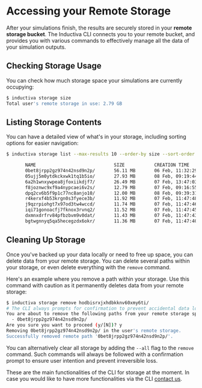 # Accessing your Remote Storage

After your simulations finish, the results are securely stored in your **remote 
storage bucket**. The Inductiva CLI connects you to your remote bucket, and
provides you with various commands to effectively manage all the data of your 
simulation outputs.

## Checking Storage Usage

You can check how much storage space your simulations are currently occupying:

```bash
$ inductiva storage size
Total user's remote storage in use: 2.79 GB
```
## Listing Storage Contents

You can have a detailed view of what's in your storage, including sorting options 
for easier navigation:

```bash
$ inductiva storage list --max-results 10 --order-by size --sort-order desc

       NAME                             SIZE           CREATION TIME
       0bet8jrpp2gz974n42nsd9n2p/       56.11 MB       06 Feb, 11:32:29
       05ujj5m0ytdkckxwk1tq1b5io/       27.93 MB       08 Feb, 09:19:44
       6a2h1wnxywpea8jfoxiikdjf7/       26.49 MB       07 Feb, 13:47:03
       f8joznwc9xf9a4nypcaei6v2s/       12.79 MB       07 Feb, 09:16:55
       dpq2cv6b5f9p1c77nc8anjo10/       12.00 MB       08 Feb, 09:39:31
       r4kerxf4b53krgn0s3fyece3b/       11.92 MB       07 Feb, 11:47:48
       j9qzrpiohgt7x97od3tw4wccd/       11.74 MB       07 Feb, 11:47:46
       iqi71gonoacfj7fknox3rvnq2/       11.52 MB       07 Feb, 11:47:45
       dxmnxdrfrv84pfbzbvm9v0dat/       11.43 MB       07 Feb, 11:47:43
       bgtwgnnyq5qa5hecegzdx6okr/       11.36 MB       07 Feb, 11:47:40
```

## Cleaning Up Storage
Once you've backed up your data locally or need to free up space, you can delete 
data from your remote storage. You can delete several paths within your
storage, or even delete everything with the `remove` command.

Here's an example where you remove a path within your storage. Use this command with caution as it permanently deletes data from your remote 
storage: 

```bash
$ inductiva storage remove hodbisrxjxhdbkknv60xmy6ti/
# The CLI always prompts for confirmation to prevent accidental data loss
You are about to remove the following paths from your remote storage space:
  - 0bet8jrpp2gz974n42nsd9n2p/
Are you sure you want to proceed (y/[N])? y
Removing 0bet8jrpp2gz974n42nsd9n2p/ in the user's remote storage.
Successfully removed remote path '0bet8jrpp2gz974n42nsd9n2p/'.
```
You can alternatively clear all storage by adding the `--all` flag to the `remove` command.
Such commands will always be followed with a confirmation prompt to ensure user intention
and prevent irreversible loss.

These are the main functionalities of the CLI for storage at the moment. In case
you would like to have more functionalities via the CLI [contact us](support@inductiva.ai).
